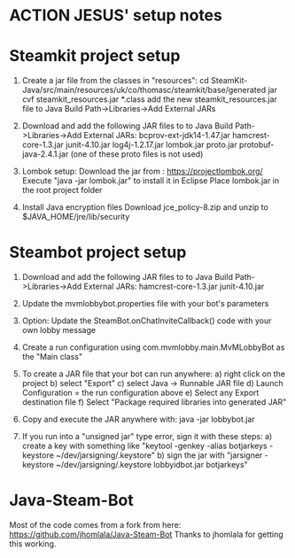 ACTION JESUS' setup notes
=========================

# Steamkit project setup

1) Create a jar file from the classes in "resources":
	cd SteamKit-Java/src/main/resources/uk/co/thomasc/steamkit/base/generated
	jar cvf steamkit_resources.jar *.class
	add the new steamkit_resources.jar file to Java Build Path->Libraries->Add External JARs

2) Download and add the following JAR files to to Java Build Path->Libraries->Add External JARs:
	bcprov-ext-jdk14-1.47.jar
	hamcrest-core-1.3.jar
	junit-4.10.jar
	log4j-1.2.17.jar
	lombok.jar
	proto.jar
	protobuf-java-2.4.1.jar (one of these proto files is not used)

3) Lombok setup:
	Download the jar from : https://projectlombok.org/
	Execute "java -jar lombok.jar" to install it in Eclipse
	Place lombok.jar in the root project folder

4) Install Java encryption files
	Download jce_policy-8.zip and unzip to $JAVA_HOME/jre/lib/security 


# Steambot project setup

1) Download and add the following JAR files to to Java Build Path->Libraries->Add External JARs:
	hamcrest-core-1.3.jar
	junit-4.10.jar

2) Update the mvmlobbybot.properties file with your bot's parameters

3) Option: Update the SteamBot.onChatInviteCallback() code with your own lobby message

4) Create a run configuration using com.mvmlobby.main.MvMLobbyBot as the "Main class"

5) To create a JAR file that your bot can run anywhere:
	a) right click on the project
	b) select "Export"
	c) select Java -> Runnable JAR file
	d) Launch Configuration = the run configuration above
	e) Select any Export destination file
	f) Select "Package required libraries into generated JAR"

6) Copy and execute the JAR anywhere with:
	java -jar lobbybot.jar

7) If you run into a "unsigned jar" type error, sign it with these steps:
	a) create a key with something like "keytool -genkey -alias botjarkeys -keystore ~/dev/jarsigning/.keystore"
	b) sign the jar with "jarsigner -keystore ~/dev/jarsigning/.keystore lobbyidbot.jar botjarkeys"


# Java-Steam-Bot
Most of the code comes from a fork from here:  https://github.com/jhomlala/Java-Steam-Bot
Thanks to jhomlala for getting this working.
```



